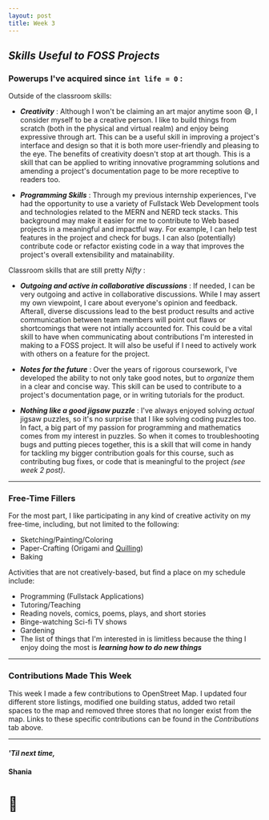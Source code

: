 ```yaml
---
layout: post
title: Week 3
---
```



## *Skills Useful to FOSS Projects*


### Powerups I've acquired since `int life = 0` :

Outside of the classroom skills:  
- *<b>Creativity</b>* : Although I won't be claiming an art major anytime soon :smile:, I consider myself to be a creative person. I like to build things from scratch (both in the physical and virtual realm) and enjoy being expressive through art. This can be a useful skill in improving a project's interface and design so that it is both more user-friendly and pleasing to the eye. The benefits of creativity doesn't stop at art though. This is a skill that can be applied to writing innovative programming solutions and amending a project's documentation page to be more receptive to readers too. 


- *<b>Programming Skills</b>* : Through my previous internship experiences, I've had the opportunity to use a variety of Fullstack Web Development tools and technologies related to the MERN and NERD teck stacks. This background may make it easier for me to contribute to Web based projects in a meaningful and impactful way. For example, I can help test features in the project and check for bugs. I can also (potentially) contribute code or refactor existing code in a way that improves the project's overall extensibility and matainability.  

Classroom skills that are still pretty *Nifty* :  
- *<b>Outgoing and active in collaborative discussions</b>* : If needed, I can be very outgoing and active in collaborative discussions. While I may assert my own viewpoint, I care about everyone's opinion and feedback. Afterall, diverse discussions lead to the best product results and active communication between team members will point out flaws or shortcomings that were not intially accounted for. This could be a vital skill to have when communicating about contributions I'm interested in making to a FOSS project. It will also be useful if I need to actively work with others on a feature for the project.  


- *<b>Notes for the future</b>* : Over the years of rigorous coursework, I've developed the ability to not only take good notes, but to *organize* them in a clear and concise way. This skill can be used to contribute to a project's documentation page, or in writing tutorials for the product.  


- *<b>Nothing like a good jigsaw puzzle</b>* : I've always enjoyed solving *actual* jigsaw puzzles, so it's no surprise that I like solving coding puzzles too. In fact, a big part of my passion for programming and mathematics comes from my interest in puzzles. So when it comes to troubleshooting bugs and putting pieces together, this is a skill that will come in handy for tackling my bigger contribution goals for this course, such as contributing bug fixes, or code that is meaningful to the project *(see week 2 post)*.  
    
---
### Free-Time Fillers  

For the most part, I like participating in any kind of creative activity on my free-time, including, but not limited to the following:
  * Sketching/Painting/Coloring
  * Paper-Crafting  (Origami and [Quilling](https://en.wiktionary.org/wiki/quilling#English))
  * Baking
  
Activities that are not creatively-based, but find a place on my schedule include:
  * Programming (Fullstack Applications)
  * Tutoring/Teaching
  * Reading novels, comics, poems, plays, and short stories
  * Binge-watching Sci-fi TV shows
  * Gardening
  * The list of things that I'm interested in is limitless because the thing I enjoy doing the most is 
*<b>learning how to do new things</b>*  

---
### Contributions Made This Week

This week I made a few contributions to OpenStreet Map. I updated four different store listings, modified one building status, added two retail spaces to the map and removed three stores that no longer exist from the map. Links to these specific contributions can be found in the *Contributions* tab above.  

--- 
#### *'Til next time,*
#### Shania
# :mushroom:
